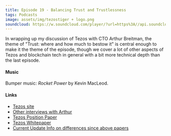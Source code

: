 ```yaml
---
title: Episode 19 - Balancing Trust and Trustlessness
tags: Podcasts
image: assets/img/tezostiger + logo.png
soundcloud: https://w.soundcloud.com/player/?url=https%3A//api.soundcloud.com/tracks/318491803
---
```


In wrapping up my discussion of Tezos with CTO Arthur Breitman, the theme of "Trust: where and how much to bestow it" is central enough to make it the theme of the episode, though we cover a lot of other aspects of Tezos and blockchain tech in general with a bit more technical depth than the last episode.

<!-- more -->

#### Music

Bumper music: *Rocket Power* by Kevin MacLeod.

#### Links

- [Tezos site](https://tezos.com)
- [Other interviews with Arthur](https://www.youtube.com/results?search_query=tezos)
- [Tezos Position Paper](https://tezos.com/pdf/position_paper.pdf)
- [Tezos Whitepaper](https://tezos.com/pdf/white_paper.pdf)
- [Current Update Info on differences since above papers](https://medium.com/@arthurb/diff-2014-tezos-2017-tezos-1cb566cca892)
